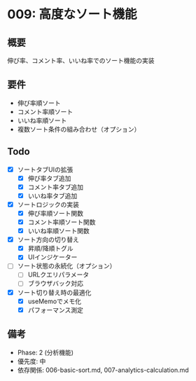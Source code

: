 # 009: 高度なソート機能

## 概要
伸び率、コメント率、いいね率でのソート機能の実装

## 要件
- 伸び率順ソート
- コメント率順ソート
- いいね率順ソート
- 複数ソート条件の組み合わせ（オプション）

## Todo
- [x] ソートタブUIの拡張
  - [x] 伸び率タブ追加
  - [x] コメント率タブ追加
  - [x] いいね率タブ追加
- [x] ソートロジックの実装
  - [x] 伸び率順ソート関数
  - [x] コメント率順ソート関数
  - [x] いいね率順ソート関数
- [x] ソート方向の切り替え
  - [x] 昇順/降順トグル
  - [x] UIインジケーター
- [ ] ソート状態の永続化（オプション）
  - [ ] URLクエリパラメータ
  - [ ] ブラウザバック対応
- [x] ソート切り替え時の最適化
  - [x] useMemoでメモ化
  - [x] パフォーマンス測定

## 備考
- Phase: 2 (分析機能)
- 優先度: 中
- 依存関係: 006-basic-sort.md, 007-analytics-calculation.md